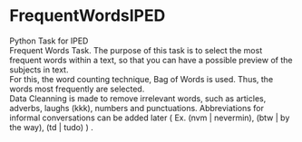 # FrequentWordsIPED

Python Task for IPED  
Frequent Words Task. The purpose of this task is to select the most frequent words within a text, so that you can have a possible preview of the subjects in text.  
For this, the word counting technique, Bag of Words is used. Thus, the words most frequently are selected.  
Data Cleanning is made to remove irrelevant words, such as articles, adverbs, laughs (kkk), numbers and punctuations. Abbreviations for informal conversations can be added later ( Ex. (nvm | nevermin), (btw | by the way), (td | tudo) ) .
